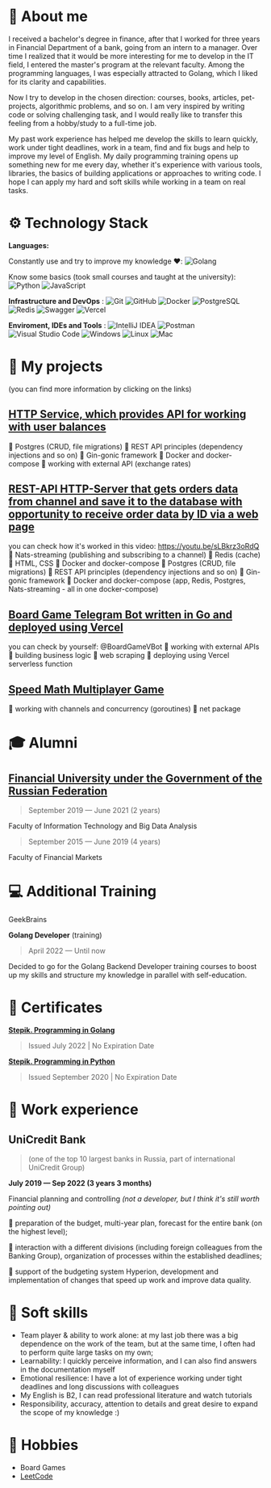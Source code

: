 # 💬 About me

<!-- https://raw.githubusercontent.com/progfay/shields-with-icon/master/README.md -->

I received a bachelor's degree in finance, after that I worked for three years in Financial Department of a bank, going from an intern to a manager. Over time I realized that it would be more interesting for me to develop in the IT field, I entered the master's program at the relevant faculty. Among the programming languages, I was especially attracted to Golang, which I liked for its clarity and capabilities.

Now I try to develop in the chosen direction: courses, books, articles, pet-projects, algorithmic problems, and so on. I am very inspired by writing code or solving challenging task, and I would really like to transfer this feeling from a hobby/study to a full-time job.

My past work experience has helped me develop the skills to learn quickly, work under tight deadlines, work in a team, find and fix bugs and help to improve my level of English. My daily programming training opens up something new for me every day, whether it's experience with various tools, libraries, the basics of building applications or approaches to writing code. I hope I can apply my hard and soft skills while working in a team on real tasks.
<br/>

# ⚙️ Technology Stack

**Languages:**

  Сonstantly use and try to improve my knowledge ❤️:
      ![Golang](https://img.shields.io/badge/-Golang-333333?style=flat-square&logo=golang&logoColor=3776AB)
  
  Know some basics (took small courses and taught at the university):
      ![Python](https://img.shields.io/badge/-Python-333333?style=flat-square&logo=python&logoColor=3776AB)
      ![JavaScript](https://img.shields.io/badge/-JavaScript-333333?style=flat-square&logo=JavaScript)
      
 **Infrastructure and DevOps**
  :
      ![Git](https://img.shields.io/badge/-Git-333333?style=flat&logo=git&logoColor=F05032)
      ![GitHub](https://img.shields.io/badge/-GitHub-333333?style=flat&logo=github&logoColor=FFFFFF)
      ![Docker](https://img.shields.io/badge/-Docker-333333?style=flat&logo=docker&logoColor=2496ED)
      ![PostgreSQL](https://img.shields.io/badge/-PostgreSQL-333333?style=flat&logo=PostgreSQL&logoColor=FFFFFF)
      ![Redis](https://img.shields.io/badge/-Redis-333333?style=flat&logo=Redis)
      ![Swagger](https://img.shields.io/badge/-Swagger-333333?style=flat&logo=Swagger&logoColor=F80000)
      ![Vercel](https://img.shields.io/badge/-Vercel-333333?style=flat&logo=Swagger&logoColor=F80000)
      
  **Enviroment, IDEs and Tools**
:
      ![IntelliJ IDEA](https://img.shields.io/badge/-IntelliJ+IDEA-333333?style=flat&logo=IntelliJ+IDEA)
      ![Postman](https://img.shields.io/badge/-Postman-333333?style=flat&logo=Postman)
      ![Visual Studio Code](https://img.shields.io/badge/-Visual%20Studio%20Code-333333?style=flat&logo=Visual-Studio-Code&logoColor=007ACC)
      ![Windows](https://img.shields.io/badge/-Windows-333333?style=flat&logo=Windows)
      ![Linux](https://img.shields.io/badge/-Linux-333333?style=flat&logo=Linux)
      ![Mac](https://img.shields.io/badge/-Mac-333333?style=flat&logo=Mac)


# 🌱 My projects

(you can find more information by clicking on the links)

## [HTTP Service, which provides API for working with user balances](https://github.com/SubochevaValeriya/Microservice-Balance)
🚩 Postgres (CRUD, file migrations)
🚩 REST API principles (dependency injections and so on)
🚩 Gin-gonic framework
🚩 Docker and docker-compose
🚩 working with external API (exchange rates)

## [REST-API HTTP-Server that gets orders data from channel and save it to the database with opportunity to receive order data by ID via a web page](https://github.com/SubochevaValeriya/Orders-Server)
you can check how it's worked in this video: https://youtu.be/sLBkrz3oRdQ
🚩 Nats-streaming (publishing and subscribing  to a channel)
🚩 Redis (cache)
🚩 HTML, CSS
🚩 Docker and docker-compose
🚩 Postgres (CRUD, file migrations)
🚩 REST API principles (dependency injections and so on)
🚩 Gin-gonic framework
🚩 Docker and docker-compose (app, Redis, Postgres, Nats-streaming - all in one docker-compose)

## [Board Game Telegram Bot written in Go and deployed using Vercel](https://github.com/SubochevaValeriya/Board-Games-Telegram-Bot)
you can check by yourself: @BoardGameVBot
🚩 working with external APIs
🚩 building business logic
🚩 web scraping
🚩 deploying using Vercel serverless function

## [Speed Math Multiplayer Game](https://github.com/SubochevaValeriya/Speed-Math)
🚩 working with channels and concurrency (goroutines)
🚩 net package

# 🎓 Alumni 
## [Financial University under the Government of the Russian Federation](http://www.fa.ru/)

> September 2019 — June 2021 (2 years)

Faculty of Information Technology and Big Data Analysis

> September 2015 — June 2019 (4 years)

Faculty of Financial Markets

# 💻 Additional Training

GeekBrains

**Golang Developer** (training)

> April 2022 — Until now

Decided to go for the Golang Backend Developer training courses to boost up my skills and structure my knowledge in parallel with self-education.

# 📜 Certificates

**[Stepik. Programming in Golang](https://stepik.org/cert/1577568)**

> Issued July 2022 | No Expiration Date

**[Stepik. Programming in Python](https://stepik.org/cert/773220)**

> Issued September 2020 | No Expiration Date

# 💼 Work experience
## UniCredit Bank
> (one of the top 10 largest banks in Russia, part of international UniCredit Group)

**July 2019 — Sep 2022 (3 years 3 months)**

Financial planning and controlling *(not a developer, but I think it's still worth pointing out)*

🚩 preparation of the budget, multi-year plan, forecast for the entire bank (on the highest level);

🚩 interaction with a different divisions (including foreign colleagues from the Banking Group), organization of processes within the established deadlines;

🚩 support of the budgeting system Hyperion, development and implementation of changes that speed up work and improve data quality.

# 📝 Soft skills

- Team player & ability to work alone: at my last job there was a big dependence on the work of the team, but at the same time, I often had to perform quite large tasks on my own;
- Learnability: I quickly perceive information, and I can also find answers in the documentation myself
- Emotional resilience: I have a lot of experience working under tight deadlines and long discussions with colleagues
- My English is B2, I can read professional literature and watch tutorials 
- Responsibility, accuracy, attention to details and great desire to expand the scope of my knowledge :)

# 📖 Hobbies 
- Board Games
- [LeetCode](https://leetcode.com/SubochevaValeriya/)
